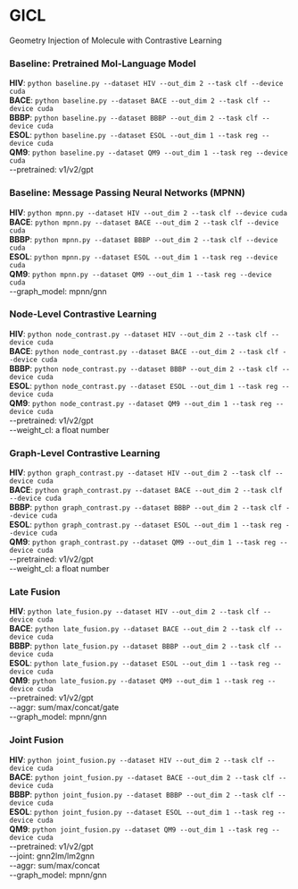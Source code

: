 # GICL

Geometry Injection of Molecule with Contrastive Learning


### Baseline: Pretrained Mol-Language Model
**HIV**: ```python baseline.py --dataset HIV --out_dim 2 --task clf --device cuda```   
**BACE**: ```python baseline.py --dataset BACE --out_dim 2 --task clf --device cuda```   
**BBBP**: ```python baseline.py --dataset BBBP --out_dim 2 --task clf --device cuda```   
**ESOL**: ```python baseline.py --dataset ESOL --out_dim 1 --task reg --device cuda```   
**QM9**: ```python baseline.py --dataset QM9 --out_dim 1 --task reg --device cuda```   
--pretrained: v1/v2/gpt   

### Baseline: Message Passing Neural Networks (MPNN)
**HIV**: ```python mpnn.py --dataset HIV --out_dim 2 --task clf --device cuda```   
**BACE**: ```python mpnn.py --dataset BACE --out_dim 2 --task clf --device cuda```   
**BBBP**: ```python mpnn.py --dataset BBBP --out_dim 2 --task clf --device cuda```   
**ESOL**: ```python mpnn.py --dataset ESOL --out_dim 1 --task reg --device cuda```   
**QM9**: ```python mpnn.py --dataset QM9 --out_dim 1 --task reg --device cuda```   
--graph_model: mpnn/gnn   

### Node-Level Contrastive Learning
**HIV**: ```python node_contrast.py --dataset HIV --out_dim 2 --task clf --device cuda```   
**BACE**: ```python node_contrast.py --dataset BACE --out_dim 2 --task clf --device cuda```   
**BBBP**: ```python node_contrast.py --dataset BBBP --out_dim 2 --task clf --device cuda```   
**ESOL**: ```python node_contrast.py --dataset ESOL --out_dim 1 --task reg --device cuda```   
**QM9**: ```python node_contrast.py --dataset QM9 --out_dim 1 --task reg --device cuda```   
--pretrained: v1/v2/gpt   
--weight_cl: a float number   

### Graph-Level Contrastive Learning
**HIV**: ```python graph_contrast.py --dataset HIV --out_dim 2 --task clf --device cuda```   
**BACE**: ```python graph_contrast.py --dataset BACE --out_dim 2 --task clf --device cuda```   
**BBBP**: ```python graph_contrast.py --dataset BBBP --out_dim 2 --task clf --device cuda```   
**ESOL**: ```python graph_contrast.py --dataset ESOL --out_dim 1 --task reg --device cuda```   
**QM9**: ```python graph_contrast.py --dataset QM9 --out_dim 1 --task reg --device cuda```   
--pretrained: v1/v2/gpt   
--weight_cl: a float number   

### Late Fusion
**HIV**: ```python late_fusion.py --dataset HIV --out_dim 2 --task clf --device cuda```   
**BACE**: ```python late_fusion.py --dataset BACE --out_dim 2 --task clf --device cuda```   
**BBBP**: ```python late_fusion.py --dataset BBBP --out_dim 2 --task clf --device cuda```   
**ESOL**: ```python late_fusion.py --dataset ESOL --out_dim 1 --task reg --device cuda```   
**QM9**: ```python late_fusion.py --dataset QM9 --out_dim 1 --task reg --device cuda```   
--pretrained: v1/v2/gpt   
--aggr: sum/max/concat/gate   
--graph_model: mpnn/gnn   

### Joint Fusion
**HIV**: ```python joint_fusion.py --dataset HIV --out_dim 2 --task clf --device cuda```   
**BACE**: ```python joint_fusion.py --dataset BACE --out_dim 2 --task clf --device cuda```   
**BBBP**: ```python joint_fusion.py --dataset BBBP --out_dim 2 --task clf --device cuda```   
**ESOL**: ```python joint_fusion.py --dataset ESOL --out_dim 1 --task reg --device cuda```   
**QM9**: ```python joint_fusion.py --dataset QM9 --out_dim 1 --task reg --device cuda```   
--pretrained: v1/v2/gpt   
--joint: gnn2lm/lm2gnn   
--aggr: sum/max/concat   
--graph_model: mpnn/gnn   
